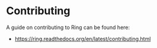 # Contributing

A guide on contributing to Ring can be found here:
 - https://ring.readthedocs.org/en/latest/contributing.html
